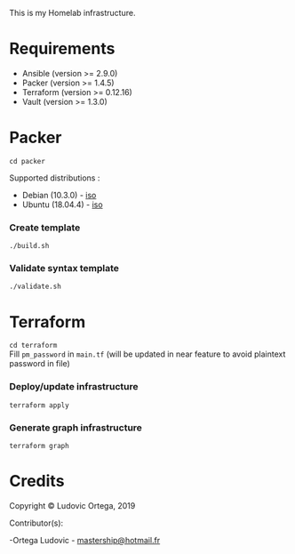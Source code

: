 This is my Homelab infrastructure.

# Requirements

- Ansible (version >= 2.9.0)
- Packer (version >= 1.4.5)
- Terraform (version >= 0.12.16)
- Vault (version >= 1.3.0)

# Packer
`cd packer`

Supported distributions :
- Debian (10.3.0) - [iso](https://cdimage.debian.org/debian-cd/current/amd64/iso-cd/debian-10.3.0-amd64-netinst.iso)
- Ubuntu (18.04.4) - [iso](http://cdimage.ubuntu.com/releases/18.04/release/ubuntu-18.04.4-server-amd64.iso)

### Create template
`./build.sh`

### Validate syntax template
`./validate.sh`

# Terraform
`cd terraform`\
Fill `pm_password` in `main.tf` (will be updated in near feature to avoid plaintext password in file)

### Deploy/update infrastructure
`terraform apply`

### Generate graph infrastructure
`terraform graph`

# Credits

Copyright © Ludovic Ortega, 2019

Contributor(s):

-Ortega Ludovic - mastership@hotmail.fr